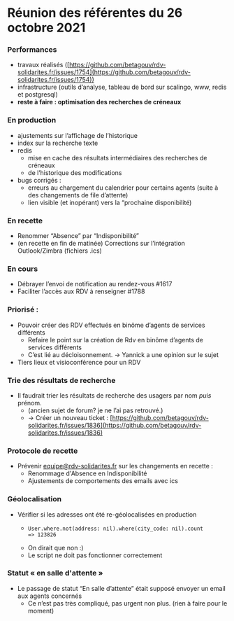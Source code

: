 # Réunion des référentes du 26 octobre 2021

### Performances

* travaux réalisés ([https://github.com/betagouv/rdv-solidarites.fr/issues/1754](https://github.com/betagouv/rdv-solidarites.fr/issues/1754))
* infrastructure (outils d’analyse, tableau de bord sur scalingo, www, redis et postgresql)
* **reste à faire : optimisation des recherches de créneaux**

### En production

* ajustements sur l’affichage de l’historique
* index sur la recherche texte
* redis
  * mise en cache des résultats intermédiaires des recherches de créneaux
  * de l’historique des modifications
* bugs corrigés :
  * erreurs au chargement du calendrier pour certains agents (suite à des changements de file d’attente)
  * lien visible (et inopérant) vers la “prochaine disponibilité)

### En recette

* Renommer “Absence” par “Indisponibilité”
* (en recette en fin de matinée) Corrections sur l’intégration Outlook/Zimbra (fichiers .ics)

### En cours

* Débrayer l’envoi de notification au rendez-vous #1617
* Faciliter l’accès aux RDV à renseigner #1788

### Priorisé :

* Pouvoir créer des RDV effectués en binôme d’agents de services différents
  * Refaire le point sur la création de Rdv en binôme d’agents de services différents
  * C’est lié au décloisonnement. -> Yannick a une opinion sur le sujet
* Tiers lieux et visioconférence pour un RDV

### Trie des résultats de recherche

* Il faudrait trier les résultats de recherche des usagers par nom _puis_ prénom.
  * (ancien sujet de forum? je ne l’ai pas retrouvé.)
  * \-> Créer un nouveau ticket : [https://github.com/betagouv/rdv-solidarites.fr/issues/1836](https://github.com/betagouv/rdv-solidarites.fr/issues/1836)

### Protocole de recette

* Prévenir [equipe@rdv-solidarites.fr](mailto:equipe@rdv-solidarites.fr) sur les changements en recette :
  * Renommage d'Absence en Indisponibilité
  * Ajustements de comportements des emails avec ics

### Géolocalisation

* Vérifier si les adresses ont été re-géolocalisées en production
  * ```
    User.where.not(address: nil).where(city_code: nil).count
    => 123826
    ```
  * On dirait que non :)
  * Le script ne doit pas fonctionner correctement

### Statut « en salle d'attente »

* Le passage de statut “En salle d’attente” était supposé envoyer un email aux agents concernés
  * Ce n’est pas très compliqué, pas urgent non plus. (rien à faire pour le moment)

###
